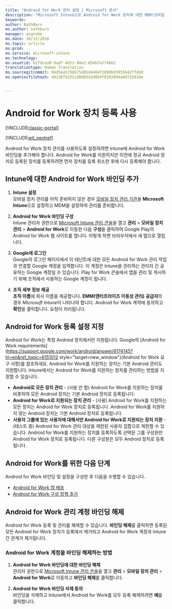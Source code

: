 ```yaml
---
title: "Android for Work 관리 설정 | Microsoft 문서"
description: "Microsoft Intune으로 Android for Work 장치에 대한 MDM(모바일 장치 관리)을 설정합니다."
keywords: 
author: NathBarn
ms.author: nathbarn
manager: angrobe
ms.date: 10/12/2016
ms.topic: article
ms.prod: 
ms.service: microsoft-intune
ms.technology: 
ms.assetid: b2fdcea9-9ad7-4d73-88e2-854b7a774bb2
translationtype: Human Translation
ms.sourcegitcommit: b6d5ea579b675d85d4404f289db83055642ffddd
ms.openlocfilehash: e0116fb151cd8d05d2d854f0102894a9d72b818e


---
```


# <a name="enable-enrollment-of-android-for-work-devices"></a>Android for Work 장치 등록 사용

[!INCLUDE[classic-portal](../includes/classic-portal.md)]

[!INCLUDE[wit_nextref](../includes/afw_rollout_disclaimer.md)]

Android for Work 장치 관리를 사용하도록 설정하려면 Intune에 Android for Work 바인딩을 추가해야 합니다. Android for Work를 지원하지만 이전에 정규 Android 장치로 등록된 장치를 등록하려면 먼저 장치를 등록 취소한 후에 다시 등록해야 합니다.

## <a name="add-android-for-work-binding-for-intune"></a>Intune에 대한 Android for Work 바인딩 추가

1. **Intune 설정**<br>
모바일 장치 관리를 아직 준비하지 않은 경우 [모바일 장치 관리 기관](https://docs.microsoft.com/intune/get-started/start-with-a-paid-subscription-to-microsoft-intune-step-8#enable-device-enrollment)을 **Microsoft Intune**으로 설정하고 MDM을 설정하여 관리를 준비합니다.

2. **Android for Work 바인딩 구성**<br>
    Intune 관리자 권한으로 [Microsoft Intune 관리 콘솔](http://manage.microsoft.com)을 열고 **관리** &gt; **모바일 장치 관리** &gt; **Android for Work**로 이동한 다음 **구성**을 클릭하여 Google Play의 Android for Work 웹 사이트를 엽니다. 이렇게 하면 브라우저에서 새 탭으로 열립니다.

3. **Google에 로그인**<br>
   Google의 로그인 페이지에서 이 테넌트에 대한 모든 Android for Work 관리 작업과 연결할 Google 계정을 입력합니다. 이 계정은 Intune을 관리하는 관리자 간 공유하는 Google 계정일 수 있습니다. Play for Work 콘솔에서 앱을 관리 및 게시하기 위해 조직에서 사용하는 Google 계정이 됩니다.

4. **조직 세부 정보 제공**<br>
   **조직 이름**에 회사 이름을 제공합니다. **EMM(엔터프라이즈 이동성 관리) 공급자**의 경우 *Microsoft Intune*이 나타나야 합니다. Android for Work 계약에 동의하고 **확인**을 클릭합니다. 요청이 처리됩니다.

## <a name="specify-android-for-work-enrollment-settings"></a>Android for Work 등록 설정 지정
   Android for Work는 특정 Android 장치에서만 지원됩니다. Google의 [Android for Work requirements](https://support.google.com/work/android/answer/6174145?hl=en&ref_topic=6151012 style="target=new_window")(Android for Work 요구 사항)를 참조하세요.  Android for Work를 지원하는 장치는 기본 Android 관리도 지원합니다.  Intune에서는 Android for Work를 지원하는 장치를 관리하는 방법을 지정할 수 있습니다.

   - **Android로 모든 장치 관리** - (사용 안 함) Android for Work를 지원하는 장치를 비롯하여 모든 Android 장치는 기본 Android 장치로 등록됩니다.
   - **Android for Work로 지원되는 장치 관리** - (사용) Android for Work를 지원하는 모든 장치는 Android for Work 장치로 등록됩니다. Android for Work를 지원하지 않는 Android 장치는 기본 Android 장치로 등록됩니다.
   - **사용자 그룹에 있는 사용자에 대해서만 Android for Work로 지원되는 장치 지원** - (테스트 중) Android for Work 관리 대상을 제한된 사용자 집합으로 제한할 수 있습니다. Android for Work를 지원하는 장치를 등록하도록 선택된 그룹 구성원만 Android for Work 장치로 등록됩니다. 다른 구성원은 모두 Android 장치로 등록됩니다.

## <a name="next-steps-for-android-for-work"></a>Android for Work를 위한 다음 단계
Android for Work 바인딩 및 설정을 구성한 후 다음을 수행할 수 있습니다.
- [Android for Work 앱 배포](android-for-work-apps.md)
- [Android for Work 구성 정책 추가](android-for-work-policy-settings-in-microsoft-intune.md)

## <a name="unbinding-your-android-for-work-administrative-account"></a>Android for Work 관리 계정 바인딩 해제

Android for Work 등록 및 관리를 해제할 수 있습니다. **바인딩 해제**를 클릭하면 등록된 모든 Android for Work 장치가 등록에서 제거되고 Android for Work 계정과 Intune 간 관계가 제거됩니다.

### <a name="how-to-unbind-an-android-for-work-account"></a>Android for Work 계정을 바인딩 해제하는 방법

1. **Android for Work 바인딩에 대한 바인딩 해제**<br>
   관리자 권한으로 [Microsoft Intune 관리 콘솔](http://manage.microsoft.com)을 열고 **관리** &gt; **모바일 장치 관리** &gt; **Android for Work**로 이동하고 **바인딩 해제**를 클릭합니다.

2. **Android for Work 바인딩 삭제 동의**<br>
  바인딩을 삭제하고 Intune에서 Android for Work를 모두 등록 해제하려면 **예**를 클릭합니다.



<!--HONumber=Dec16_HO2-->


